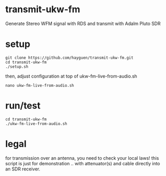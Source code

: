 # transmit-ukw-fm
Generate Stereo WFM signal with RDS and transmit with Adalm Pluto SDR

# setup

```
git clone https://github.com/hayguen/transmit-ukw-fm.git
cd transmit-ukw-fm
./setup.sh
```

then, adjust configuration at top of ukw-fm-live-from-audio.sh

```
nano ukw-fm-live-from-audio.sh
```

# run/test

```
cd transmit-ukw-fm
./ukw-fm-live-from-audio.sh
```

# legal

for transmission over an antenna, you need to check your local laws!
this script is just for demonstration .. with attenuator(s) and cable directly into an SDR receiver.
